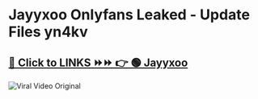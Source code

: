 
 # Jayyxoo Onlyfans Leaked - Update Files yn4kv

## <h2><a href="https://clipsfans.com/Jayyxoo&ref=git">🔗 Click to LINKS ⏩⏩ 👉 🟢 Jayyxoo </a></h2>

<a href="https://clipsfans.com/Jayyxoo&ref=git" rel="nofollow" data-target="animated-image.originalLink"><img src="https://i.ibb.co.com/xMMVF88/686577567.gif" alt="Viral Video Original" style="max-width: 100%; display: inline-block;" data-target="animated-image.originalImage"></a>

